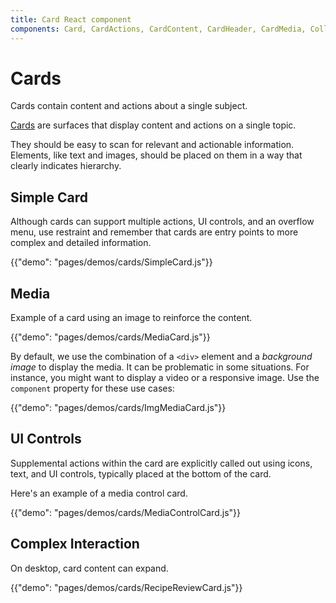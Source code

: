 ```yaml
---
title: Card React component
components: Card, CardActions, CardContent, CardHeader, CardMedia, Collapse, Paper
---
```


# Cards

<p class="description">Cards contain content and actions about a single subject.</p>

[Cards](https://material.io/design/components/cards.html) are surfaces that display content and actions on a single topic.

They should be easy to scan for relevant and actionable information. Elements, like text and images, should be placed on them in a way that clearly indicates hierarchy.

## Simple Card

Although cards can support multiple actions, UI controls, and an overflow menu, use restraint and remember that cards are entry points to more complex and detailed information.

{{"demo": "pages/demos/cards/SimpleCard.js"}}

## Media

Example of a card using an image to reinforce the content.

{{"demo": "pages/demos/cards/MediaCard.js"}}

By default, we use the combination of a `<div>` element and a *background image* to display the media. It can be problematic in some situations. For instance, you might want to display a video or a responsive image. Use the `component` property for these use cases:

{{"demo": "pages/demos/cards/ImgMediaCard.js"}}

## UI Controls

Supplemental actions within the card are explicitly called out using icons, text, and UI controls, typically placed at the bottom of the card.

Here's an example of a media control card.

{{"demo": "pages/demos/cards/MediaControlCard.js"}}

## Complex Interaction

On desktop, card content can expand.

{{"demo": "pages/demos/cards/RecipeReviewCard.js"}}

